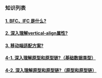 
### 知识列表

  #### [1. BFC、IFC 是什么?](/file/bfc.md)

  #### [2. 深入理解vertical-align属性?](/file/va.md)

  #### [3. 移动端适配方案?](/file/sp.md)

  #### [4-1. 深入理解原型和原型链?（基础数据类型）](/file/yx-1.md)

  #### [4-2. 深入理解原型和原型链?（原型和原型链）](/file/yx-2.md)
